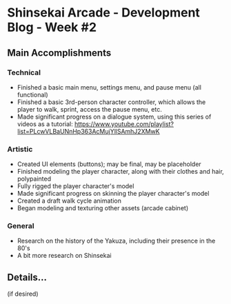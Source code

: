 # Shinsekai Arcade - Development Blog - Week #2

## Main Accomplishments
### Technical
- Finished a basic main menu, settings menu, and pause menu (all functional)
- Finished a basic 3rd-person character controller, which allows the player to walk, sprint, access the pause menu, etc.
- Made significant progress on a dialogue system, using this series of videos as a tutorial: https://www.youtube.com/playlist?list=PLcwVLBaUNnHp363AcMujYllSAmhJ2XMwK

### Artistic
- Created UI elements (buttons); may be final, may be placeholder
- Finished modeling the player character, along with their clothes and hair, polypainted
- Fully rigged the player character's model
- Made significant progress on skinning the player character's model
- Created a draft walk cycle animation
- Began modeling and texturing other assets (arcade cabinet)

### General
- Research on the history of the Yakuza, including their presence in the 80's
- A bit more research on Shinsekai

## Details...
(if desired)
